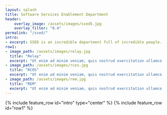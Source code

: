 ```yaml
---
layout: splash
title: Software Services Enablement Department
header:
    overlay_image: /assets/images/ssed5.jpg
    overlay_filter: "0.4"
permalink: "/ssed/"
intro:
- excerpt: SSED is an incredible department full of incredible people. Lorem ipsum dolor sit amet, consectetur adipiscing elit, sed do eiusmod tempor incididunt ut labore et dolore magna aliqua. Ut enim ad minim veniam, quis nostrud exercitation ullamco laboris nisi ut aliquip ex ea commodo consequat.
row1:
- image_path: /assets/images/relay.jpg
  title: "Relay"
  excerpt: "Ut enim ad minim veniam, quis nostrud exercitation ullamco. Lorem ipsum dolor sit amet, consectetur adipiscing elit, sed do eiusmod tempor incididunt ut labore et dolore magna aliqua."
- image_path: /assets/images/rcos.jpg
  title: "RCOS"
  excerpt: "Ut enim ad minim veniam, quis nostrud exercitation ullamco. Lorem ipsum dolor sit amet, consectetur adipiscing elit, sed do eiusmod tempor incididunt ut labore et dolore magna aliqua."
- image_path: /assets/images/rem.jpg
  title: "REM"
  excerpt: "Ut enim ad minim veniam, quis nostrud exercitation ullamco. Lorem ipsum dolor sit amet, consectetur adipiscing elit, sed do eiusmod tempor incididunt ut labore et dolore magna aliqua."
---
```


{% include feature_row id="intro" type="center" %}
{% include feature_row id="row1" %}